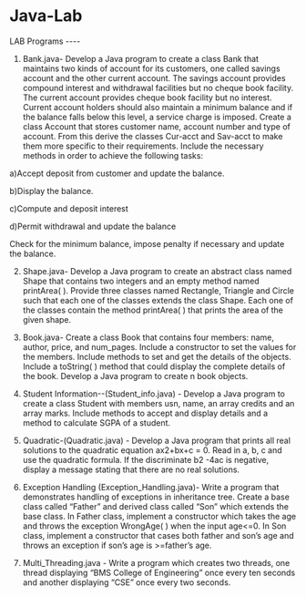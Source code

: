 # Java-Lab
LAB Programs ----

01) Bank.java-
Develop a Java program to create a class Bank that maintains two kinds of account for its customers, one called savings account and the other current account. The savings account provides compound interest and withdrawal facilities but no cheque book facility. The current account provides cheque book facility but no interest. Current account holders should also maintain a minimum balance and if the balance falls below this level, a service charge is imposed.
Create a class Account that stores customer name, account number and type of account. From this derive the classes Cur-acct and Sav-acct to make them more specific to their requirements. Include the necessary methods in order to achieve the following tasks:

a)Accept deposit from customer and update the balance.

b)Display the balance.

c)Compute and deposit interest

d)Permit withdrawal and update the balance

Check for the minimum balance, impose penalty if necessary and update the balance.


02) Shape.java-
Develop a Java program to create an abstract class named Shape that contains two integers and an empty method named printArea( ). Provide three classes named Rectangle, Triangle and Circle such that each one of the classes extends the class Shape. Each one of the classes contain the method printArea( ) that prints the area of the given shape.

03) Book.java-
Create a class Book that contains four members: name,  author, price, and num_pages. Include a constructor to set the values for the 
members. Include methods to set and get the details of the objects. Include a  toString( ) method that could display the complete details of the book. Develop  a Java program to create n book objects.

04) Student Information--(Student_info.java) - 
Develop a Java program to create a class Student with members usn, name, an array  credits and an array marks. Include methods to accept and display details and a 
method to calculate SGPA of a student.
   
05) Quadratic-(Quadratic.java) - 
Develop a Java program that prints all real solutions to the quadratic equation ax2+bx+c  = 0. Read in a, b, c and use the quadratic formula. If the discriminate b2
-4ac is negative,  display a message stating that there are no real solutions.
 

06) Exception Handling (Exception_Handling.java)- 
Write a program that demonstrates handling of exceptions in inheritance tree. Create a base class called “Father” and derived class called “Son” which extends the base class. In Father class, implement a constructor which takes the age and throws the exception WrongAge( ) when the input age<=0. In Son class, implement a constructor that cases both father and son’s age and throws an exception if son’s age is >=father’s age.

07) Multi_Threading.java - 
   Write a program which creates two threads, one thread displaying “BMS College of Engineering” once every ten seconds and another displaying “CSE” once every two seconds.

